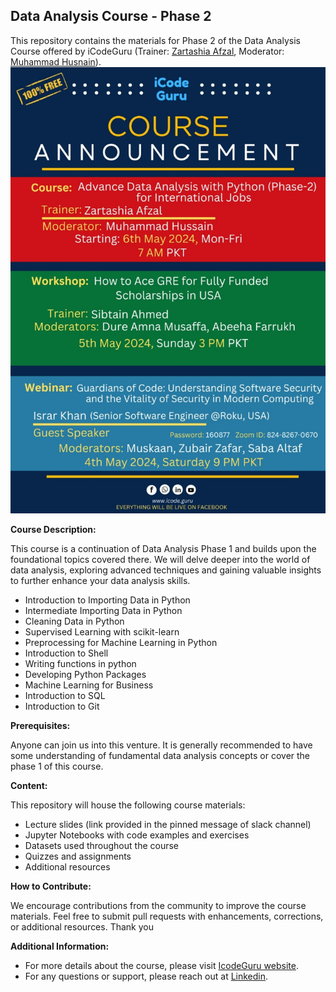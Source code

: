 ## Data Analysis Course - Phase 2

This repository contains the materials for Phase 2 of the Data Analysis Course offered by iCodeGuru (Trainer: [Zartashia Afzal](https://www.linkedin.com/in/zartashiaafzal/), Moderator: [Muhammad Husnain](https://www.linkedin.com/in/husnainmuhammad/)).
![alt text](<course_poster.jpg>)

**Course Description:**

This course is a continuation of Data Analysis Phase 1 and builds upon the foundational topics covered there. We will delve deeper into the world of data analysis, exploring advanced techniques and gaining valuable insights to further enhance your data analysis skills.

-   Introduction to Importing Data in Python
-   Intermediate Importing Data in Python
-   Cleaning Data in Python
-   Supervised Learning with scikit-learn
-   Preprocessing for Machine Learning in Python
-   Introduction to Shell
-   Writing functions in python
-   Developing Python Packages
-   Machine Learning for Business
-   Introduction to SQL
-   Introduction to Git

**Prerequisites:**

Anyone can join us into this venture. It is generally recommended to have some understanding of fundamental data analysis concepts or cover the phase 1 of this course.

**Content:**

This repository will house the following course materials:

* Lecture slides (link provided in the pinned message of slack channel)
* Jupyter Notebooks with code examples and exercises
* Datasets used throughout the course
* Quizzes and assignments
* Additional resources

**How to Contribute:**

We encourage contributions from the community to improve the course materials. Feel free to submit pull requests with enhancements, corrections, or additional resources. Thank you 


**Additional Information:**

* For more details about the course, please visit [IcodeGuru website](https://icode.guru/join/).
* For any questions or support, please reach out at [Linkedin](https://www.linkedin.com/in/zartashiaafzal/).

